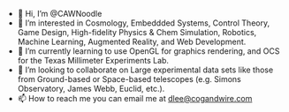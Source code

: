 - 👋 Hi, I’m @CAWNoodle
- 👀 I’m interested in Cosmology, Embeddded Systems, Control Theory, Game Design, High-fidelity Physics & Chem Simulation, Robotics, Machine Learning, Augmented Reality, and Web Development.
- 🌱 I’m currently learning to use OpenGL for graphics rendering, and OCS for the Texas Millimeter Experiments Lab.
- 💞️ I’m looking to collaborate on Large experimental data sets like those from Ground-based or Space-based telescopes (e.g. Simons Observatory, James Webb, Euclid, etc.).
- 📫 How to reach me you can email me at dlee@cogandwire.com

<!---
CAWNoodle/CAWNoodle is a ✨ special ✨ repository because its `README.md` (this file) appears on your GitHub profile.
You can click the Preview link to take a look at your changes.
--->
